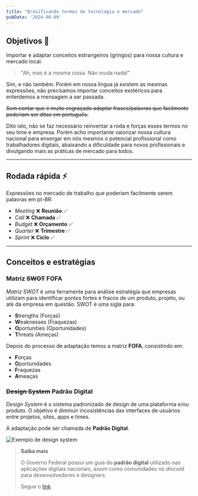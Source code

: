 ```yaml
---
title: "Brasificando termos de tecnologia e mercado"
pubDate: '2024-08-09'
---
```


## Objetivos 🎯

Importar e adaptar conceitos estrangeiros (gringos) para nossa cultura e mercado local.

> "Ah, mas é a mesma coisa. Não muda nada!"

Sim, e não também. Porém em nossa língua já existem as mesmas expressões, não precisamos importar conceitos exotéricos para enterdemos a mensagem a ser passada.

~~Sem contar que é muito engraçado adaptar frases/palavras que facilmente poderiam ser ditas em português.~~

Dito isto, não se faz necessário reinventar a roda e forças esses termos no seu time e empresa. Porém acho importante valorizar nossa cultura nacional para enxergar em nós mesmos o potencial profissional como trabalhadores digitais, abaixando a dificuldade para novos profissionais e divulgando mais as práticas de mercado para todos.

---

## Rodada rápida ⚡

Expressões no mercado de trabalho que poderiam facilmente serem palavras em pt-BR:
- _Meeting_ ❌ **Reunião** ✅
- _Call_ ❌ **Chamada** ✅
- _Budget_ ❌ **Orçamento** ✅
- _Quarter_ ❌ **Trimestre** ✅
- _Sprint_ ❌ **Ciclo** ✅

---

## Conceitos e estratégias

### Matriz ~~SWOT~~ FOFA


_Matriz SWOT_ é uma ferramente para análise estratégia que empresas utilizam para identificar pontos fortes e fracos de um produto, projeto, ou até da empresa em questão.
SWOT é uma sigla para:
- **S**trengths (Forças)
- **W**eaknesses (Fraquezas)
- **O**portunities (Oportunidades)
- **T**hreats (Ameças)

Depois do processo de adaptação temos a matriz **FOFA**, consistindo em:
- **F**orças
- **O**portunidades
- **F**raquezas
- **A**meaças

### ~~Design System~~ Padrão Digital

_Design System_ é o sistema padronizado de design de uma plataforma e/ou produto. O objetivo é diminuir incosistências das interfaces de usuários entre projetos, sites, apps e times.

A adaptação pode ser chamada de **Padrão Digital**.

![Exemplo de design system](https://cdn.prod.website-files.com/65c1ae21fb2191466dd6ce72/66027bee045be7df083e39c0_6528c58fab8f44dc6a3cd132_benefits_of_a_good_design_system.jpeg)

> **Saiba mais**
>
> O Governo Federal possui um guia do **padrão digital** utilizado nas aplicações digitais nacionais, assim como comunidades no _discord_ para desenvolvedores e designers.
>
> Segue o [link](https://www.gov.br/ds/home)
